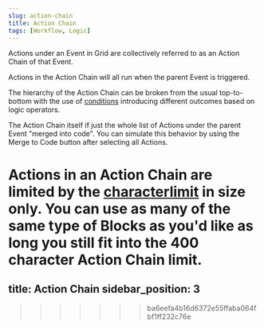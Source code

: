 ```yaml
---
slug: action-chain
title: Action Chain
tags: [Workflow, Logic]
---
```


Actions under an Event in Grid are collectively referred to as an Action Chain of that Event.

Actions in the Action Chain will all run when the parent Event is triggered.

The hierarchy of the Action Chain can be broken from the usual top-to-bottom with the use of [conditions](/docs/wiki/actions/condition/_category_.json) introducing different outcomes based on logic operators.

The Action Chain itself if just the whole list of Actions under the parent Event "merged into code". You can simulate this behavior by using the Merge to Code button after selecting all Actions.

Actions in an Action Chain are limited by the [characterlimit](../wiki/char-limit) in size only. You can use as many of the same type of Blocks as you'd like as long you still fit into the 400 character Action Chain limit.
=======
title: Action Chain
sidebar_position: 3
---
>>>>>>> ba6eefa4b16d6372e55ffaba064fbf1ff232c76e
